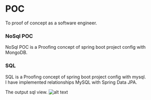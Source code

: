 # POC
To proof of concept as a software engineer.


### NoSql POC

NoSql POC is a Proofing concept of spring boot project config with MongoDB.


### SQL
SQL is a Proofing concept of spring boot project config with mysql.<br/>
I have implemented relationships MySQL with Spring Data JPA.

The output sql view.
![alt text](https://drive.google.com/uc?export=view&id=11Jq1-jm0SRDzJwNiys5o6vgS77-gl1Cz)
